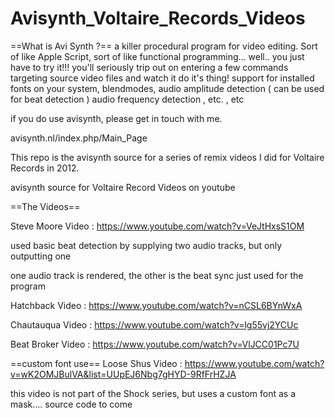 Avisynth_Voltaire_Records_Videos
================================

==What is Avi Synth ?==
a killer procedural program for video editing.  Sort of like Apple Script, sort of like functional programming...
well.. you just have to try it!!! 
you'll seriously trip out on entering a few commands targeting source video files and watch it do it's thing!
support for installed fonts on your system, blendmodes, audio amplitude detection ( can be used for beat detection )
audio frequency detection , etc. , etc

if you do use avisynth, please get in touch with me.

avisynth.nl/index.php/Main_Page

This repo is the avisynth source for a series of remix videos I did for Voltaire Records in 2012.

avisynth source for Voltaire Record Videos on youtube

==The Videos==

Steve Moore Video : https://www.youtube.com/watch?v=VeJtHxsS1OM

used basic beat detection by supplying two audio tracks, but only outputting one

one audio track is rendered, the other is the beat sync just used for the program

Hatchback Video : https://www.youtube.com/watch?v=nCSL6BYnWxA

Chautauqua Video : https://www.youtube.com/watch?v=lg55vj2YCUc

Beat Broker Video : https://www.youtube.com/watch?v=VlJCC01Pc7U

==custom font use==
Loose Shus Video : https://www.youtube.com/watch?v=wK2OMJBulVA&list=UUpEJ6Nbg7gHYD-9RfFrHZJA

this video is not part of the Shock series, but uses a custom font as a mask.... source code to come
